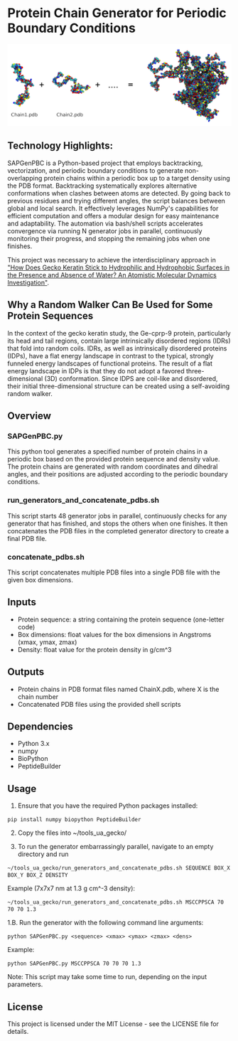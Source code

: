 # Protein Chain Generator for Periodic Boundary Conditions

![SAPGen](SAPGen.jpg?raw=true "SAPGen")

## Technology Highlights:
SAPGenPBC is a Python-based project that employs backtracking, vectorization, and periodic boundary conditions to generate non-overlapping protein chains within a periodic box up to a target density using the PDB format. Backtracking systematically explores alternative conformations when clashes between atoms are detected. By going back to previous residues and trying different angles, the script balances between global and local search. It effectively leverages NumPy's capabilities for efficient computation and offers a modular design for easy maintenance and adaptability. 
The automation via bash/shell scripts accelerates convergence via running N generator jobs in parallel, continuously monitoring their progress, and stopping the remaining jobs when one finishes. 

This project was necessary to achieve the interdisciplinary approach in ["How Does Gecko Keratin Stick to Hydrophilic and Hydrophobic Surfaces in the Presence and Absence of Water? An Atomistic Molecular Dynamics Investigation"](https://pubs.acs.org/doi/full/10.1021/acsnano.2c08627).

## Why a Random Walker Can Be Used for Some Protein Sequences

In the context of the gecko keratin study, the Ge-cprp-9 protein, particularly its head and tail regions, contain large intrinsically disordered regions (IDRs) that fold into random coils. IDRs, as well as intrinsically disordered proteins (IDPs), have a flat energy landscape in contrast to the typical, strongly funneled energy landscapes of functional proteins. The result of a flat energy landscape in IDPs is that they do not adopt a favored three-dimensional (3D) conformation. Since IDPS are coil-like and disordered, their initial three-dimensional structure can be created using a self-avoiding random walker.

## Overview

### SAPGenPBC.py

This python tool generates a specified number of protein chains in a periodic box based on the provided protein sequence and density value. The protein chains are generated with random coordinates and dihedral angles, and their positions are adjusted according to the periodic boundary conditions.

### run_generators_and_concatenate_pdbs.sh

This script starts 48 generator jobs in parallel, continuously checks for any generator that has finished, and stops the others when one finishes. It then concatenates the PDB files in the completed generator directory to create a final PDB file.

### concatenate_pdbs.sh

This script concatenates multiple PDB files into a single PDB file with the given box dimensions.

## Inputs

- Protein sequence: a string containing the protein sequence (one-letter code)
- Box dimensions: float values for the box dimensions in Angstroms (xmax, ymax, zmax)
- Density: float value for the protein density in g/cm^3

## Outputs

- Protein chains in PDB format files named ChainX.pdb, where X is the chain number
- Concatenated PDB files using the provided shell scripts

## Dependencies

- Python 3.x
- numpy
- BioPython
- PeptideBuilder

## Usage

1. Ensure that you have the required Python packages installed:

```
pip install numpy biopython PeptideBuilder
```

2. Copy the files into ~/tools_ua_gecko/

3. To run the generator embarrassingly parallel, navigate to an empty directory and run

```
~/tools_ua_gecko/run_generators_and_concatenate_pdbs.sh SEQUENCE BOX_X BOX_Y BOX_Z DENSITY
```

Example (7x7x7 nm at 1.3 g cm^-3 density):
```
~/tools_ua_gecko/run_generators_and_concatenate_pdbs.sh MSCCPPSCA 70 70 70 1.3
```

1.B. Run the generator with the following command line arguments:

```
python SAPGenPBC.py <sequence> <xmax> <ymax> <zmax> <dens>
```

Example:

```
python SAPGenPBC.py MSCCPPSCA 70 70 70 1.3
```

Note: This script may take some time to run, depending on the input parameters.

## License

This project is licensed under the MIT License - see the LICENSE file for details.    
